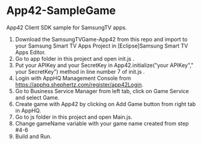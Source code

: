 App42-SampleGame
================

App42 Client SDK sample for SamsungTV apps.

1. Download the SamsungTVGame-App42 from this repo and import to your Samsung Smart TV Apps Project in [Eclipse]Samsung Smart TV Apps Editor.
2. Go to app folder in this project and open init.js .
3. Put your APIKey and your SecretKey in App42.initialize("your APIKey"," your SecretKey") method in line number 7 of init.js .
4. Login with AppHQ Management Console from https://apphq.shephertz.com/register/app42Login.
5. Go to Business Service Manager from left tab, click on Game Service and select Game.
6. Create game with App42 by clicking on Add Game button from right tab in AppHQ.
7. Go to js folder in this project and open Main.js.
8. Change gameName variable with your game name created from step #4-6
9. Build and Run.
